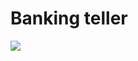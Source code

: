 # Banking teller
  <img src="https://firebasestorage.googleapis.com/v0/b/hinh-6eaf7.appspot.com/o/bank4.png?alt=media&token=22664175-7e05-40c1-b7a7-dddd4defcccf">

